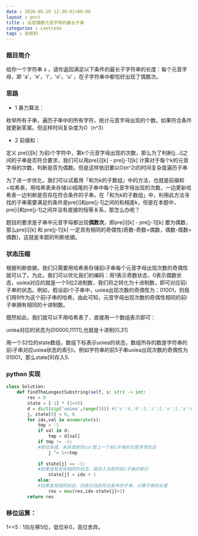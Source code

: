 ```yaml
---
date : 2020-05-20 12:30:01+00:00
layout : post
title : 出现偶数元音字母的最长子串
categories : Leetcode
tags : 前缀和
---
```


### 题目简介
给你一个字符串 s ，请你返回满足以下条件的最长子字符串的长度：每个元音字母，即 'a'，'e'，'i'，'o'，'u' ，在子字符串中都恰好出现了偶数次。

### 思路
* 1 暴力算法：

枚举所有子串，遍历子串中的所有字符，统计元音字母出现的个数。如果符合条件就更新答案。但这样时间复杂度为O（n^3）

* 2 前缀和：

定义 pre[i][k] 为前i个字符中，第k个元音字母出现的次数，那么为了判断[j...i]之间的子串是否符合要求，我们可以用pre[i][k] - pre[j-1][k] 计算对于每个k的元音字母的次数，判断是否为偶数。但是这样依旧要以O(n^2)的时间复杂度遍历子串

为了进一步优化，我们可以试着用「和为k的子数组」中的方法，也就是前缀和+哈希表，用哈希表来存储以i结尾的子串中每个元音字母出现的次数，一边更新哈希表一边判断是否存在符合条件的子串。在「和为k的子数组」中，利用此方法寻找的子串需要满足的条件是pre[i]和pre[j-1]之间的和相差k，但是在本题中，pre[i]和pre[j-1]之间并没有直接的恒等关系，那怎么办呢？

题目的要求是子串中元音字母都出现**偶数次**，即pre[i][k] - pre[j-1][k] 要为偶数，那么pre[i][k] 和 pre[j-1][k] 一定具有相同的奇偶性(奇数-奇数=偶数，偶数-偶数=偶数)，这就是本题的判断依据。

### 状态压缩
根据判断依据，我们只需要用哈希表存储前i子串每个元音字母出现次数的奇偶性就可以了。为此，我们可以优化我们的编码：用1表示奇数状态，0表示偶数状态，uoiea对应的就是一个5位2进制数，我们将之转化为十进制数，即可对应前i子串的状态。例如，假设前i个子串中，uoiea出现次数的奇偶性为：01001，则我们用9作为这个前i子串的哈希。由此可知，元音字母出现次数的奇偶性相同的前i子串拥有相同的十进制数。

既然如此，我们就可以不用哈希表了，直接用一个数组表示即可：

uoiea对应的状态为[00000,11111],也就是十进制[0,31]

用一个32位的state数组，数组下标表示uoiea的状态，数组所存的数是字符串的前i子串对应uoiea状态的索引i，例如字符串的前5子串uoiea出现次数的奇偶性为01001，那么state[9]存入5.

### python 实现
```python
class Solution:
    def findTheLongestSubstring(self, s: str) -> int:
        res = 0
        state = [-1] * (1<<5)  
        d = dict(zip('uoiea',range(5))) #{'u':4,'0':3,'i':2,'e':1,'a':0}
        j, state[0] = 0, 0
        for idx,val in enumerate(s):
            tmp = -1
            if val in d:
                tmp = d[val]  
            if tmp != -1:
            #按位异或，未异或前的cur是上一个前i子串的元音字母状态
                j ^= 1<<tmp  
            
            if state[j] == -1:
            #如果没有发现相同的状态，就存入当前的前i子串的索引
                state[j] = idx + 1
            else:
            #如果发现相同状态，则表示找到符合条件的子串，计算子串的长度
                res = max(res,idx-state[j]+1)
        return res
```

### 移位运算：
1<<5 : 1向左移5位，低位补0，高位舍弃。



